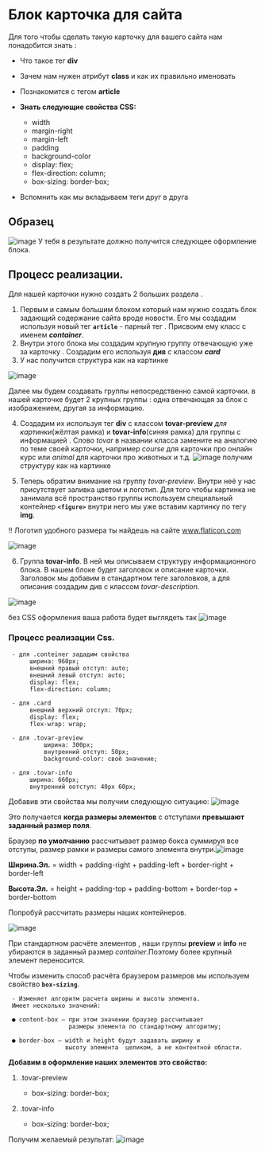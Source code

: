 # Блок карточка для сайта

Для того чтобы сделать такую карточку для вашего сайта нам понадобится знать :

 - Что такое тег **div** 
 - Зачем нам нужен атрибут **class** и как их правильно именовать
 - Познакомится с тегом **article**
 - **Знать следующие свойства CSS:**
 
	 - width
	 - margin-right
	 - margin-left
	 - padding
	 - background-color
	 - display: flex;
	 - flex-direction: column;
	 - box-sizing: border-box;
- Вспомнить как мы вкладываем теги друг в друга
## Образец 
![image](https://user-images.githubusercontent.com/99833055/201047148-c38a4757-a26b-4409-a3be-a7ebf5d2997e.png)
У тебя в результате должно получится следующее оформление блока.

## Процесс реализации.

Для нашей карточки нужно создать 2 больших раздела .

1. Первым и самым большим блоком который нам нужно создать блок задающий содержание сайта вроде новости. Его мы создадим используя новый тег **`article`** - парный тег . Присвоим ему класс с именем ***container***.
2. Внутри этого блока мы создадим крупную группу отвечающую уже за карточку . Создадим его используя **див** с классом ***card***
3. У нас получится структура как на картинке
 
![image](https://user-images.githubusercontent.com/99833055/201057700-6e80c7c8-306b-4172-bfed-ebab777ea143.png)

Далее  мы будем создавать группы непосредственно самой карточки.
в нашей карточке будет 2 крупных группы : одна отвечающая за блок с изображением, другая за информацию.

4. Создадим их используя тег **div** с классом **tovar-preview** *для картинки*(жёлтая рамка) и **tovar-info**(синяя рамка) для группы с информацией . Слово *tovar* в названии класса замените на аналогию по теме своей карточки, например *course* для карточки про онлайн курс или *animal* для карточки про животных и т.д.
![image](https://user-images.githubusercontent.com/99833055/201066550-3e2dc248-9ea4-49eb-995f-3f409df3cd17.png)
получим  структуру как на картинке

5. Теперь обратим внимание на группу *tovar-preview*.
Внутри неё у нас присутствует заливка цветом и логотип. Для того чтобы картинка не занимала всё пространство группы используем специальный контейнер **`<figure>`**  внутри него мы уже вставим картинку по тегу  **img**. 

!! Логотип удобного размера ты найдешь на сайте www.flaticon.com


![image](https://user-images.githubusercontent.com/99833055/201081433-0f6ee3db-9818-4204-b72a-45f054d01601.png)

6. Группа **tovar-info**.
В ней мы описываем структуру информационного блока. В нашем блоке будет заголовок и описание карточки.
Заголовок мы добавим в стандартном теге заголовков, а для описания создадим див с классом *tovar-description*. 

![image](https://user-images.githubusercontent.com/99833055/201084636-f9cb5be4-2a71-4a94-9583-a874dd84a5ce.png)

без CSS оформления ваша работа будет выглядеть  так
![image](https://user-images.githubusercontent.com/99833055/201086853-a99ac5a0-7bd0-4799-b183-caa74badeaa4.png)

### Процесс реализации Css.

	 - для .conteiner зададим свойства
		  ширина: 960px; 
		  внешний правый отступ: auto; 
		  внешний левый отступ: auto;
		  display: flex;
		  flex-direction: column;
		 
	 - для .card 
		  внешний верхний отступ: 70px;
		  display: flex;
		  flex-wrap: wrap;
		 
	 - для .tovar-preview 
			  ширина: 300px; 
			  внутренний отступ: 50px; 
			  background-color: своё значение;
			  
	 - для .tovar-info 
		  ширина: 660px; 
		  внутренний оотступ: 40px 60px;
		 
	
Добавив эти свойства мы получим следующую ситуацию:
![image](https://user-images.githubusercontent.com/99833055/201089675-bd15e578-ed79-4078-bbf8-0dfae45cad01.png)

Это получается **когда размеры элементов** с отступами **превышают заданный размер поля**. 

Браузер **по умолчанию** рассчитывает размер бокса суммируя  все отступы, размер рамки и размеры самого элемента внутри.![image](https://user-images.githubusercontent.com/99833055/201288186-ec21a554-7ebc-4889-af9c-2f141708ac4a.png)
	
	
**Ширина.Эл.** = width + padding-right + padding-left + border-right + border-left  

**Высота.Эл.** = height + padding-top + padding-bottom + border-top + border-bottom

Попробуй рассчитать размеры наших контейнеров.

![image](https://user-images.githubusercontent.com/99833055/201299272-80bbb408-601b-480e-bee7-9124625ca8d2.png)


При стандартном расчёте элементов , наши группы **preview** и **info** не убираются в заданный размер *container*.Поэтому более крупный элемент переносится.  

Чтобы изменить способ расчёта браузером размеров мы используем свойство **`box-sizing`**.

	 - Изменяет алгоритм расчета ширины и высоты элемента.  
	 Имеет несколько значений:  
	 
	 ● content-box — при этом значении браузер рассчитывает 
					 размеры элемента по стандартному алгоритму; 
	 
	 ● border-box — width и height будут задавать ширину и 
					высоту элемента  целиком, а не контентной области.


**Добавим в оформление наших элементов это свойство:**

 1. .tovar-preview
	 - box-sizing: border-box;
	 
2. .tovar-info 
	 - box-sizing: border-box;

Получим желаемый результат: 
![image](https://user-images.githubusercontent.com/99833055/201047148-c38a4757-a26b-4409-a3be-a7ebf5d2997e.png)
